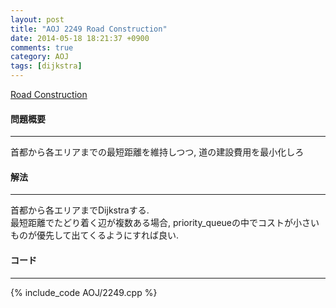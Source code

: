 ```yaml
---
layout: post
title: "AOJ 2249 Road Construction"
date: 2014-05-18 18:21:37 +0900
comments: true
category: AOJ
tags: [dijkstra]
---
```


[Road Construction](http://judge.u-aizu.ac.jp/onlinejudge/description.jsp?id=2249)

#### 問題概要

****

首都から各エリアまでの最短距離を維持しつつ, 道の建設費用を最小化しろ

#### 解法

****

首都から各エリアまでDijkstraする.  
最短距離でたどり着く辺が複数ある場合, priority_queueの中でコストが小さいものが優先して出てくるようにすれば良い.

#### コード

****

{% include_code AOJ/2249.cpp %}
